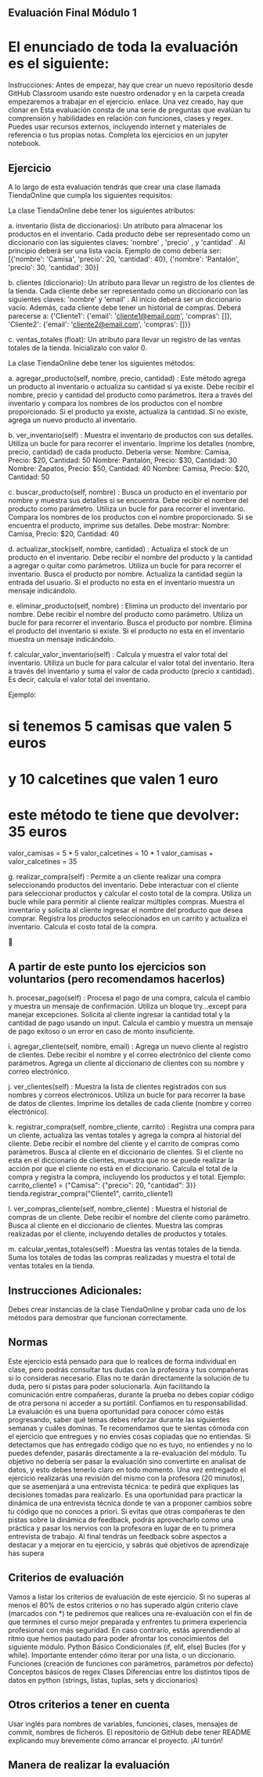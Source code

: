 ## Evaluación Final Módulo 1

# El enunciado de toda la evaluación es el siguiente:

 Instrucciones:
 Antes de empezar, hay que crear un nuevo repositorio desde GitHub Classroom usando este 
nuestro ordenador y en la carpeta creada empezaremos a trabajar en el ejercicio.
 enlace. Una vez creado, hay que clonar en
 Esta evaluación consta de una serie de preguntas que evalúan tu comprensión y habilidades en relación con funciones, clases y regex.
 Puedes usar recursos externos, incluyendo internet y materiales de referencia o tus propias notas.
 Completa los ejercicios en un jupyter notebook.

 ## Ejercicio
 A lo largo de esta evaluación tendrás que crear una clase llamada TiendaOnline que cumpla los siguientes requisitos:
 
 La clase TiendaOnline debe tener los siguientes atributos:
 
 a. inventario (lista de diccionarios): Un atributo para almacenar los productos en el inventario. Cada producto debe ser
 representado como un diccionario con las siguientes claves: 'nombre' , 'precio' , y 'cantidad' . Al principio deberá ser una lista
 vacía. Ejemplo de como debería ser:
 [{'nombre': 'Camisa', 'precio': 20, 'cantidad': 40},
 {'nombre': 'Pantalón', 'precio': 30, 'cantidad': 30}]
 
 b. clientes (diccionario): Un atributo para llevar un registro de los clientes de la tienda. Cada cliente debe ser representado como
 un diccionario con las siguientes claves: 'nombre' y 'email' . Al inicio deberá ser un diccionario vacío. Además, cada cliente
 debe tener un historial de compras. Deberá parecerse a:
 {'Cliente1': {'email': 'cliente1@email.com', 'compras': []},
 'Cliente2': {'email': 'cliente2@email.com', 'compras': []}}
 
 c. ventas_totales (float): Un atributo para llevar un registro de las ventas totales de la tienda. Inicializalo con valor 0.
 
 La clase TiendaOnline debe tener los siguientes métodos:
 
 a. agregar_producto(self, nombre, precio, cantidad) : Este método agrega un producto al inventario o actualiza su cantidad si ya
 existe. Debe recibir el nombre, precio y cantidad del producto como parámetros.
 Itera a través del inventario y compara los nombres de los productos con el nombre proporcionado.
 Si el producto ya existe, actualiza la cantidad.
 Si no existe, agrega un nuevo producto al inventario.
 
 b. ver_inventario(self) : Muestra el inventario de productos con sus detalles.
 Utiliza un bucle for para recorrer el inventario.
 Imprime los detalles (nombre, precio, cantidad) de cada producto.
 Debería verse:
 Nombre: Camisa, Precio: $20, Cantidad: 50
 Nombre: Pantalón, Precio: $30, Cantidad: 30
 Nombre: Zapatos, Precio: $50, Cantidad: 40
 Nombre: Camisa, Precio: $20, Cantidad: 50
 
 c. buscar_producto(self, nombre) : Busca un producto en el inventario por nombre y muestra sus detalles si se encuentra. Debe
 recibir el nombre del producto como parámetro.
 Utiliza un bucle for para recorrer el inventario.
 Compara los nombres de los productos con el nombre proporcionado.
 Si se encuentra el producto, imprime sus detalles.
 Debe mostrar:
 Nombre: Camisa, Precio: $20, Cantidad: 40
 
 d. actualizar_stock(self, nombre, cantidad) : Actualiza el stock de un producto en el inventario. Debe recibir el nombre del
 producto y la cantidad a agregar o quitar como parámetros.
 Utiliza un bucle for para recorrer el inventario.
 Busca el producto por nombre.
 Actualiza la cantidad según la entrada del usuario.
 Si el producto no esta en el inventario muestra un mensaje indicándolo.
 
 e. eliminar_producto(self, nombre) : Elimina un producto del inventario por nombre. Debe recibir el nombre del producto como
 parámetro.
 Utiliza un bucle for para recorrer el inventario.
 Busca el producto por nombre.
 Elimina el producto del inventario si existe.
 Si el producto no esta en el inventario muestra un mensaje indicándolo.
 
 f. calcular_valor_inventario(self) : Calcula y muestra el valor total del inventario.
 Utiliza un bucle for para calcular el valor total del inventario.
 Itera a través del inventario y suma el valor de cada producto (precio x cantidad). Es decir, calcula el valor total del inventario.
 
 Ejemplo:
 # si tenemos 5 camisas que valen 5 euros 
 # y 10 calcetines que valen 1 euro
 # este método te tiene que devolver: 35 euros
 valor_camisas = 5 * 5
 valor_calcetines = 10 * 1
 valor_camisas + valor_calcetines = 35
 
 g. realizar_compra(self) : Permite a un cliente realizar una compra seleccionando productos del inventario. Debe interactuar con el
 cliente para seleccionar productos y calcular el costo total de la compra.
 Utiliza un bucle while para permitir al cliente realizar múltiples compras.
 Muestra el inventario y solicita al cliente ingresar el nombre del producto que desea comprar.
 Registra los productos seleccionados en un carrito y actualiza el inventario.
 Calcula el costo total de la compra.
 
 📌
 ## A partir de este punto los ejercicios son voluntarios (pero recomendamos hacerlos)
 
 h. procesar_pago(self) : Procesa el pago de una compra, calcula el cambio y muestra un mensaje de confirmación.
 Utiliza un bloque try...except para manejar excepciones.
 Solicita al cliente ingresar la cantidad total y la cantidad de pago usando un input.
 Calcula el cambio y muestra un mensaje de pago exitoso o un error en caso de monto insuficiente.
 
 i. agregar_cliente(self, nombre, email) : Agrega un nuevo cliente al registro de clientes. Debe recibir el nombre y el correo
 electrónico del cliente como parámetros.
 Agrega un cliente al diccionario de clientes con su nombre y correo electrónico.
 
 j. ver_clientes(self) : Muestra la lista de clientes registrados con sus nombres y correos electrónicos.
 Utiliza un bucle for para recorrer la base de datos de clientes.
 Imprime los detalles de cada cliente (nombre y correo electrónico).
 
 k. registrar_compra(self, nombre_cliente, carrito) : Registra una compra para un cliente, actualiza las ventas totales y agrega la
 compra al historial del cliente. Debe recibir el nombre del cliente y el carrito de compras como parámetros.
 Busca al cliente en el diccionario de clientes.
 Si el cliente no esta en el diccionario de clientes, muestra que no se puede realizar la acción por que el cliente no está en el
 diccionario.
 Calcula el total de la compra y registra la compra, incluyendo los productos y el total.
 Ejemplo:
 carrito_cliente1 = {"Camisa": {"precio": 20, "cantidad": 3}}
 tienda.registrar_compra("Cliente1", carrito_cliente1)
 
 l. ver_compras_cliente(self, nombre_cliente) : Muestra el historial de compras de un cliente. Debe recibir el nombre del cliente
 como parámetro.
 Busca al cliente en el diccionario de clientes.
 Muestra las compras realizadas por el cliente, incluyendo detalles de productos y totales.
 
 m. calcular_ventas_totales(self) : Muestra las ventas totales de la tienda.
 Suma los totales de todas las compras realizadas y muestra el total de ventas totales en la tienda.
 
 ## Instrucciones Adicionales:
 Debes crear instancias de la clase TiendaOnline y probar cada uno de los métodos para demostrar que funcionan correctamente.
 ## Normas
 Este ejercicio está pensado para que lo realices de forma individual en clase, pero podrás consultar tus dudas con la profesora y tus
 compañeras si lo consideras necesario. Ellas no te darán directamente la solución de tu duda, pero sí pistas para poder solucionarla. Aún
 facilitando la comunicación entre compañeras, durante la prueba no debes copiar código de otra persona ni acceder a su portátil. Confiamos
 en tu responsabilidad.
 La evaluación es una buena oportunidad para conocer cómo estás progresando, saber qué temas debes reforzar durante las siguientes
 semanas y cuáles dominas. Te recomendamos que te sientas cómoda con el ejercicio que entregues y no envíes cosas copiadas que no
 entiendas.
 Si detectamos que has entregado código que no es tuyo, no entiendes y no lo puedes defender, pasarás directamente a la re-evaluación del
 módulo. Tu objetivo no debería ser pasar la evaluación sino convertirte en analisat de datos, y esto debes tenerlo claro en todo momento.
 Una vez entregado el ejercicio realizarás una revisión del mismo con la profesora (20 minutos), que se asemenjará a una entrevista técnica: te
 pedirá que expliques las decisiones tomadas para realizarlo.
 Es una oportunidad para practicar la dinámica de una entrevista técnica donde te van a proponer cambios sobre tu código que no conoces a
 priori. Si evitas que otras compañeras te den pistas sobre la dinámica de feedback, podrás aprovecharlo como una práctica y pasar los nervios
 con la profesora en lugar de en tu primera entrevista de trabajo.
 Al final tendrás un feedback sobre aspectos a destacar y a mejorar en tu ejercicio, y sabrás qué objetivos de aprendizaje has supera
 ## Criterios de evaluación
 Vamos a listar los criterios de evaluación de este ejercicio. Si no superas al menos el 80% de estos criterios o no has superado algún criterio
 clave (marcados con *) te pediremos que realices una re-evaluación con el fin de que termines el curso mejor preparada y enfrentes tu primera
 experiencia profesional con más seguridad. En caso contrario, estás aprendiendo al ritmo que hemos pautado para poder afrontar los
 conocimientos del siguiente módulo.
 Python Básico
 Condicionales (if, elif, else)
 Bucles (for y while). Importante entender cómo iterar por una lista, o un diccionario.
 Funciones (creación de funciones con parámetros, parámetros por defecto)
 Conceptos básicos de regex
 Clases
 Diferencias entre los distintos tipos de datos en python (strings, listas, tuplas, sets y diccionarios)
 
 ## Otros criterios a tener en cuenta
 Usar inglés para nombres de variables, funciones, clases, mensajes de commit, nombres de ficheros.
 El repositorio de GitHub debe tener README explicando muy brevemente cómo arrancar el proyecto.
 ¡Al turrón!


 ## Manera de realizar la evaluación

